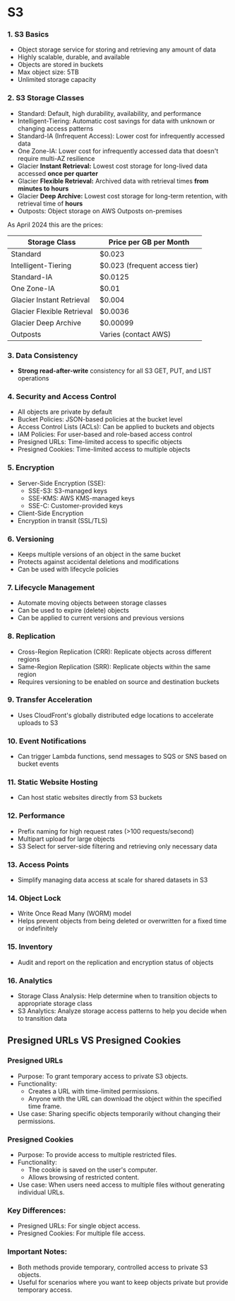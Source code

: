 # S3

### 1. S3 Basics

* Object storage service for storing and retrieving any amount of data
* Highly scalable, durable, and available
* Objects are stored in buckets
* Max object size: 5TB
* Unlimited storage capacity

### 2. S3 Storage Classes

* Standard: Default, high durability, availability, and performance
* Intelligent-Tiering: Automatic cost savings for data with unknown or changing access patterns
* Standard-IA (Infrequent Access): Lower cost for infrequently accessed data
* One Zone-IA: Lower cost for infrequently accessed data that doesn't require multi-AZ resilience
* Glacier **Instant Retrieval:** Lowest cost storage for long-lived data accessed **once per quarter**
* Glacier **Flexible Retrieval:** Archived data with retrieval times **from minutes to hours**
* Glacier **Deep Archive:** Lowest cost storage for long-term retention, with retrieval time of **hours**
* Outposts: Object storage on AWS Outposts on-premises

As April 2024 this are the prices:&#x20;

| Storage Class              | Price per GB per Month        |
| -------------------------- | ----------------------------- |
| Standard                   | $0.023                        |
| Intelligent-Tiering        | $0.023 (frequent access tier) |
| Standard-IA                | $0.0125                       |
| One Zone-IA                | $0.01                         |
| Glacier Instant Retrieval  | $0.004                        |
| Glacier Flexible Retrieval | $0.0036                       |
| Glacier Deep Archive       | $0.00099                      |
| Outposts                   | Varies (contact AWS)          |

### 3. Data Consistency

* **Strong read-after-write** consistency for all S3 GET, PUT, and LIST operations

### 4. Security and Access Control

* All objects are private by default
* Bucket Policies: JSON-based policies at the bucket level
* Access Control Lists (ACLs): Can be applied to buckets and objects
* IAM Policies: For user-based and role-based access control
* Presigned URLs: Time-limited access to specific objects
* Presigned Cookies: Time-limited access to multiple objects

### 5. Encryption

* Server-Side Encryption (SSE):
  * SSE-S3: S3-managed keys
  * SSE-KMS: AWS KMS-managed keys
  * SSE-C: Customer-provided keys
* Client-Side Encryption
* Encryption in transit (SSL/TLS)

### 6. Versioning

* Keeps multiple versions of an object in the same bucket
* Protects against accidental deletions and modifications
* Can be used with lifecycle policies

### 7. Lifecycle Management

* Automate moving objects between storage classes
* Can be used to expire (delete) objects
* Can be applied to current versions and previous versions

### 8. Replication

* Cross-Region Replication (CRR): Replicate objects across different regions
* Same-Region Replication (SRR): Replicate objects within the same region
* Requires versioning to be enabled on source and destination buckets

### 9. Transfer Acceleration

* Uses CloudFront's globally distributed edge locations to accelerate uploads to S3

### 10. Event Notifications

* Can trigger Lambda functions, send messages to SQS or SNS based on bucket events

### 11. Static Website Hosting

* Can host static websites directly from S3 buckets

### 12. Performance

* Prefix naming for high request rates (>100 requests/second)
* Multipart upload for large objects
* S3 Select for server-side filtering and retrieving only necessary data

### 13. Access Points

* Simplify managing data access at scale for shared datasets in S3

### 14. Object Lock

* Write Once Read Many (WORM) model
* Helps prevent objects from being deleted or overwritten for a fixed time or indefinitely

### 15. Inventory

* Audit and report on the replication and encryption status of objects

### 16. Analytics

* Storage Class Analysis: Help determine when to transition objects to appropriate storage class
* S3 Analytics: Analyze storage access patterns to help you decide when to transition data

## Presigned URLs VS Presigned Cookies

### Presigned URLs

* Purpose: To grant temporary access to private S3 objects.
* Functionality:
  * Creates a URL with time-limited permissions.
  * Anyone with the URL can download the object within the specified time frame.
* Use case: Sharing specific objects temporarily without changing their permissions.

### Presigned Cookies

* Purpose: To provide access to multiple restricted files.
* Functionality:
  * The cookie is saved on the user's computer.
  * Allows browsing of restricted content.
* Use case: When users need access to multiple files without generating individual URLs.

### Key Differences:

* Presigned URLs: For single object access.
* Presigned Cookies: For multiple file access.

### Important Notes:

* Both methods provide temporary, controlled access to private S3 objects.
* Useful for scenarios where you want to keep objects private but provide temporary access.



